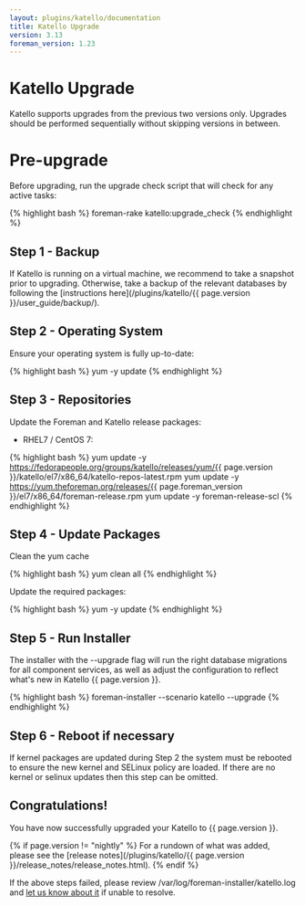 ```yaml
---
layout: plugins/katello/documentation
title: Katello Upgrade
version: 3.13
foreman_version: 1.23
---
```


# Katello Upgrade

Katello supports upgrades from the previous two versions only. Upgrades should be performed sequentially without skipping versions in between.

# Pre-upgrade

Before upgrading, run the upgrade check script that will check for any active tasks:

{% highlight bash %}
foreman-rake katello:upgrade_check
{% endhighlight %}

## Step 1 - Backup

If Katello is running on a virtual machine, we recommend to take a snapshot prior to upgrading. Otherwise, take a backup of the relevant databases by following the [instructions here](/plugins/katello/{{ page.version }}/user_guide/backup/).

## Step 2 - Operating System

Ensure your operating system is fully up-to-date:

{% highlight bash %}
yum -y update
{% endhighlight %}

## Step 3 - Repositories

Update the Foreman and Katello release packages:

  * RHEL7 / CentOS 7:

{% highlight bash %}
  yum update -y https://fedorapeople.org/groups/katello/releases/yum/{{ page.version }}/katello/el7/x86_64/katello-repos-latest.rpm
  yum update -y https://yum.theforeman.org/releases/{{ page.foreman_version }}/el7/x86_64/foreman-release.rpm
  yum update -y foreman-release-scl
{% endhighlight %}

## Step 4 - Update Packages

Clean the yum cache

{% highlight bash %}
yum clean all
{% endhighlight %}

Update the required packages:

{% highlight bash %}
yum -y update
{% endhighlight %}

## Step 5 - Run Installer

The installer with the --upgrade flag will run the right database migrations for all component services, as well as adjust the configuration to reflect what's new in Katello {{ page.version }}.

{% highlight bash %}
foreman-installer --scenario katello --upgrade
{% endhighlight %}

## Step 6 - Reboot if necessary
If kernel packages are updated during Step 2 the system must be rebooted to ensure the new kernel and SELinux policy are loaded. If there are no kernel or selinux updates
then this step can be omitted.

## Congratulations!
You have now successfully upgraded your Katello to {{ page.version }}.

{% if page.version != "nightly" %}
For a rundown of what was added, please see the [release notes](/plugins/katello/{{ page.version }}/release_notes/release_notes.html).
{% endif %}

If the above steps failed, please review /var/log/foreman-installer/katello.log and [let us know about it](https://community.theforeman.org/c/support) if unable to resolve.
